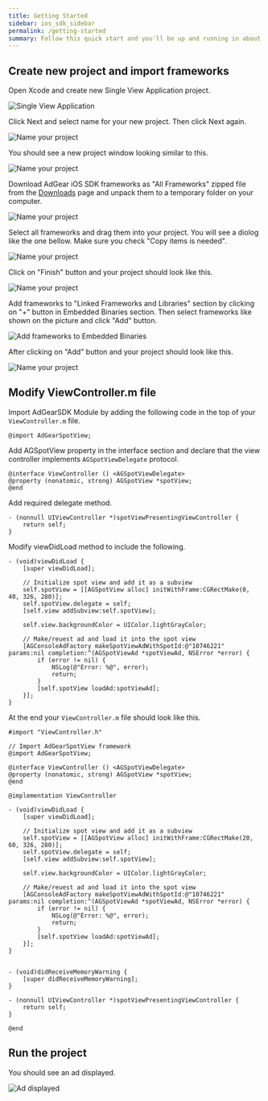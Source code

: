```yaml
---
title: Getting Started
sidebar: ios_sdk_sidebar
permalink: /getting-started
summary: Follow this quick start and you'll be up and running in about five minutes!
---
```



## Create new project and import frameworks
Open Xcode and create new Single View Application project.

![Single View Application]({{site.baseurl}}/assets/images/create-project1.png)

Click Next and select name for your new project. Then click Next again.

![Name your project]({{site.baseurl}}/assets/images/create-project2.png)

You should see a new project window looking similar to this.

![Name your project]({{site.baseurl}}/assets/images/create-project3.png)

Download AdGear iOS SDK frameworks as "All Frameworks" zipped file from the [Downloads](downloads) page and unpack them to a temporary folder on your computer.

![Name your project]({{site.baseurl}}/assets/images/create-project5.png)

Select all frameworks and drag them into your project. You will see a diolog like the one bellow. Make sure you check "Copy items is needed".

![Name your project]({{site.baseurl}}/assets/images/create-project6.png)

Click on "Finish" button and your project should look like this.

![Name your project]({{site.baseurl}}/assets/images/create-project7.png)

Add frameworks to "Linked Frameworks and Libraries" section by clicking on "+" button in Embedded Binaries section. Then select frameworks like shown on the picture and click "Add" button.

![Add frameworks to Embedded Binaries]({{site.baseurl}}/assets/images/create-project8.png)

After clicking on "Add" button and your project should look like this.

![Name your project]({{site.baseurl}}/assets/images/create-project9.png)

## Modify ViewController.m file
Import AdGearSDK Module by adding the following code in the top of your `ViewController.m` file.

```
@import AdGearSpotView;
```

Add AGSpotView property in the interface section and declare that the view controller implements `AGSpotViewDelegate` protocol.

```
@interface ViewController () <AGSpotViewDelegate>
@property (nonatomic, strong) AGSpotView *spotView;
@end
```

Add required delegate method.

```
- (nonnull UIViewController *)spotViewPresentingViewController {
    return self;
}
```

Modify viewDidLoad method to include the following.

```
- (void)viewDidLoad {
    [super viewDidLoad];
    
    // Initialize spot view and add it as a subview
    self.spotView = [[AGSpotView alloc] initWithFrame:CGRectMake(0, 40, 326, 280)];
    self.spotView.delegate = self;
    [self.view addSubview:self.spotView];
    
    self.view.backgroundColor = UIColor.lightGrayColor;
    
    // Make/reuest ad and load it into the spot view
    [AGConsoleAdFactory makeSpotViewAdWithSpotId:@"10746221" params:nil completion:^(AGSpotViewAd *spotViewAd, NSError *error) {
        if (error != nil) {
            NSLog(@"Error: %@", error);
            return;
        }
        [self.spotView loadAd:spotViewAd];
    }];
}
```

At the end your `ViewController.m` file should look like this.

```
#import "ViewController.h"

// Import AdGearSpotView framework
@import AdGearSpotView;

@interface ViewController () <AGSpotViewDelegate>
@property (nonatomic, strong) AGSpotView *spotView;
@end

@implementation ViewController

- (void)viewDidLoad {
    [super viewDidLoad];
    
    // Initialize spot view and add it as a subview
    self.spotView = [[AGSpotView alloc] initWithFrame:CGRectMake(20, 60, 326, 280)];
    self.spotView.delegate = self;
    [self.view addSubview:self.spotView];
    
    self.view.backgroundColor = UIColor.lightGrayColor;
    
    // Make/reuest ad and load it into the spot view
    [AGConsoleAdFactory makeSpotViewAdWithSpotId:@"10746221" params:nil completion:^(AGSpotViewAd *spotViewAd, NSError *error) {
        if (error != nil) {
            NSLog(@"Error: %@", error);
            return;
        }
        [self.spotView loadAd:spotViewAd];
    }];
}


- (void)didReceiveMemoryWarning {
    [super didReceiveMemoryWarning];
}

- (nonnull UIViewController *)spotViewPresentingViewController {
    return self;
}

@end
```

## Run the project
You should see an ad displayed.

![Ad displayed]({{site.baseurl}}/assets/images/run-project.png)
